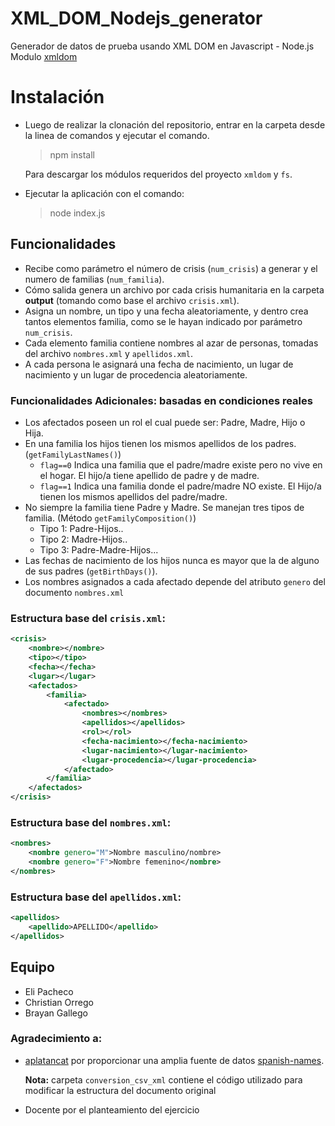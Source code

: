# XML_DOM_Nodejs_generator

Generador de datos de prueba usando XML DOM en Javascript -  Node.js 
Modulo [xmldom](https://github.com/jindw/xmldom)

# Instalación 
* Luego de realizar la clonación del repositorio, entrar en la carpeta desde la linea de comandos y ejecutar el comando.

	>npm install

	Para descargar los módulos requeridos del proyecto ```xmldom``` y ```fs```.
* Ejecutar la aplicación con el comando:

	> node index.js

## Funcionalidades 
* Recibe como parámetro el número de crisis (```num_crisis```) a generar y el numero de familias (```num_familia```).  
* Cómo salida genera un archivo por cada crisis humanitaria en la carpeta **output** (tomando como base el archivo ```crisis.xml```). 
* Asigna un nombre, un tipo y una fecha aleatoriamente, y dentro crea tantos elementos familia, como se le hayan indicado por parámetro ```num_crisis```.  
* Cada elemento familia contiene nombres al azar de personas, tomadas del archivo ```nombres.xml``` y ```apellidos.xml```. 
* A cada persona le asignará una fecha de nacimiento, un lugar de nacimiento y un lugar de procedencia aleatoriamente.

### Funcionalidades Adicionales: basadas en condiciones reales
* Los afectados poseen un rol el cual puede ser: Padre, Madre, Hijo o Hija. 
* En una familia los hijos tienen los mismos apellidos de los padres. (```getFamilyLastNames()```) 
	* ```flag==0``` Indica una familia que el padre/madre existe pero no vive en el hogar. El hijo/a tiene apellido de padre y de madre. 
	*  ```flag==1``` Indica una familia donde el padre/madre NO existe. El Hijo/a tienen los mismos apellidos del padre/madre. 
* No siempre la familia tiene Padre y Madre. Se manejan tres tipos de familia. (Método  ```getFamilyComposition()```)
	* Tipo 1: Padre-Hijos..  
	* Tipo 2: Madre-Hijos..
	* Tipo 3: Padre-Madre-Hijos...
* Las fechas de nacimiento de los hijos nunca es mayor que la de alguno de sus padres (```getBirthDays()```).
* Los nombres asignados a cada afectado depende del atributo ```genero``` del documento ```nombres.xml```


### Estructura base del ```crisis.xml```:
```xml
<crisis>
	<nombre></nombre>
	<tipo></tipo>
	<fecha></fecha>
	<lugar></lugar>
	<afectados>
		<familia>
			<afectado>
				<nombres></nombres>
				<apellidos></apellidos>
				<rol></rol>
				<fecha-nacimiento></fecha-nacimiento>
				<lugar-nacimiento></lugar-nacimiento>
				<lugar-procedencia></lugar-procedencia>
			</afectado>
		</familia>
	</afectados>
</crisis>
```
### Estructura base del ```nombres.xml```:
```xml
<nombres>
	<nombre genero="M">Nombre masculino/nombre>
	<nombre genero="F">Nombre femenino</nombre>
</nombres>
```
### Estructura base del ```apellidos.xml```:
```xml
<apellidos>
	<apellido>APELLIDO</apellido>
</apellidos>
```


## Equipo 
* Eli Pacheco 
* Christian Orrego
* Brayan Gallego 

### Agradecimiento a: 
* [aplatancat](https://github.com/apalancat) por proporcionar una amplia fuente de datos [spanish-names](https://github.com/apalancat/spanish-names).

	**Nota:** carpeta ```conversion_csv_xml``` contiene el código utilizado para modificar la estructura del documento original
* Docente por el planteamiento del ejercicio
